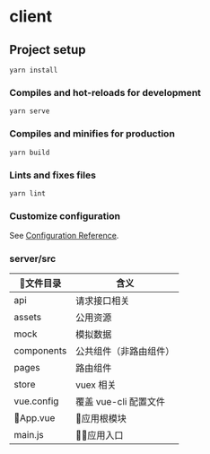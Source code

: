 # client

## Project setup
```
yarn install
```

### Compiles and hot-reloads for development
```
yarn serve
```

### Compiles and minifies for production
```
yarn build
```

### Lints and fixes files
```
yarn lint
```

### Customize configuration
See [Configuration Reference](https://cli.vuejs.org/config/).

### server/src
|文件目录 |含义 |
| ----- | ------  |
| api | 请求接口相关  |
| assets | 公用资源  |
| mock | 模拟数据  |
| components | 公共组件（非路由组件）  |
| pages | 路由组件  |
| store | vuex 相关  |
| vue.config | 覆盖 vue-cli 配置文件  |
| App.vue | 应用根模块  |
| main.js| 应用入口  |
